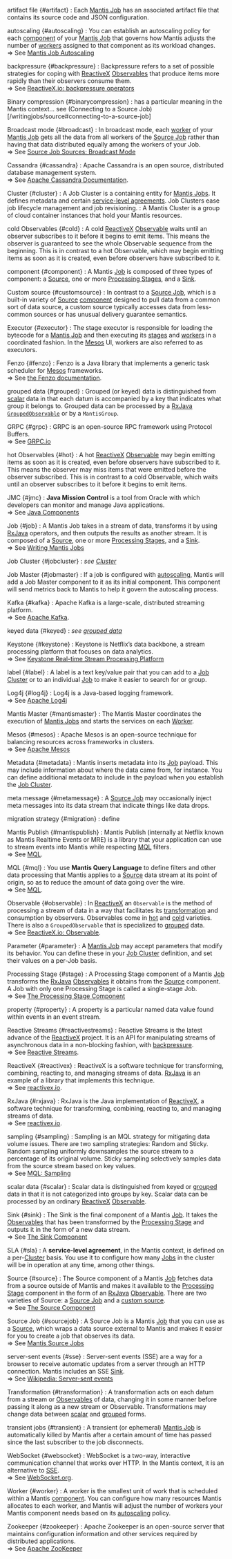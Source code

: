 artifact file {#artifact}
:   Each [Mantis Job] has an associated artifact file that contains its source code and JSON configuration.

autoscaling {#autoscaling}
:   You can establish an autoscaling policy for each [component] of your [Mantis Job] that governs how Mantis adjusts the number of [workers] assigned to that component as its workload changes.<br />⇒ See [Mantis Job Autoscaling](autoscaling)

backpressure {#backpressure}
:   Backpressure refers to a set of possible strategies for coping with [ReactiveX]  [Observables] that produce items more rapidly than their observers consume them.<br />⇒ See [ReactiveX.io: backpressure operators](http://reactivex.io/documentation/operators/backpressure.html)

Binary compression {#binarycompression}
:   <span class="tbd">has a particular meaning in the Mantis context... see (Connecting to a Source Job)[/writingjobs/source#connecting-to-a-source-job]</span>

Broadcast mode {#broadcast}
:   In broadcast mode, each [worker] of your [Mantis Job] gets all the data from all workers of the [Source Job] rather than having that data distributed equally among the workers of your Job.<br />⇒ See [Source Job Sources: Broadcast Mode](writingjobs/source#broadcast-mode)

Cassandra {#cassandra}
:   Apache Cassandra is an open source, distributed database management system.<br />⇒ See [Apache Cassandra Documentation](http://cassandra.apache.org/doc/latest/).

Cluster {#cluster}
:   A Job Cluster is a containing entity for [Mantis Jobs]. It defines metadata and certain [service-level agreements]. Job Clusters ease job lifecycle management and job revisioning.
:   A Mantis Cluster is a group of cloud container instances that hold your Mantis resources.

cold Observables {#cold}
:   A cold [ReactiveX]  [Observable] waits until an observer subscribes to it before it begins to emit items. This means the observer is guaranteed to see the whole Observable sequence from the beginning. This is in contrast to a hot Observable, which may begin emitting items as soon as it is created, even before observers have subscribed to it.

component {#component}
:   A Mantis [Job] is composed of three types of component: a [Source], one or more [Processing Stages], and a [Sink].

Custom source {#customsource}
:   In contrast to a [Source Job], which is a built-in variety of [Source]  [component] designed to pull data from a common sort of data source, a custom source typically accesses data from less-common sources or has unusual delivery guarantee semantics.

Executor {#executor}
:   The stage executor is responsible for loading the bytecode for a [Mantis Job] and then executing its [stages] and [workers] in a coordinated fashion. In the [Mesos] UI, workers are also referred to as executors.

Fenzo {#fenzo}
:   Fenzo is a Java library that implements a generic task scheduler for [Mesos] frameworks.<br />⇒ See [the Fenzo documentation](https://github.com/Netflix/Fenzo/wiki).

grouped data {#grouped}
:   Grouped (or keyed) data is distinguished from [scalar] data in that each datum is accompanied by a key that indicates what group it belongs to. Grouped data can be processed by a [RxJava]  [`GroupedObservable`](http://reactivex.io/RxJava/javadoc/rx/observables/GroupedObservable.html) or by a `MantisGroup`.

GRPC {#grpc}
:   GRPC is an open-source RPC framework using Protocol Buffers.<br />⇒ See [GRPC.io](https://grpc.io/docs/)

hot Observables {#hot}
:   A hot [ReactiveX]  [Observable] may begin emitting items as soon as it is created, even before observers have subscribed to it. This means the observer may miss items that were emitted before the observer subscribed. This is in contrast to a cold Observable, which waits until an observer subscribes to it before it begins to emit items.

JMC {#jmc}
:   **Java Mission Control** is a tool from Oracle with which developers can monitor and manage Java applications.<br />⇒ See [Java Components](https://docs.oracle.com/javacomponents/index.html)

Job {#job}
:   A Mantis Job takes in a stream of data, transforms it by using [RxJava] operators, and then outputs the results as another stream. It is composed of a [Source], one or more [Processing Stages], and a [Sink].<br />⇒ See [Writing Mantis Jobs](writingjobs)

Job Cluster {#jobcluster}
:   *see [Cluster]*

Job Master {#jobmaster}
:   If a job is configured with [autoscaling], Mantis will add a Job Master component to it as its initial component. This component will send metrics back to Mantis to help it govern the autoscaling process.

Kafka {#kafka}
:   Apache Kafka is a large-scale, distributed streaming platform.<br />⇒ See [Apache Kafka](http://kafka.apache.org).

keyed data {#keyed}
:   *see [grouped data]*

Keystone {#keystone}
:   Keystone is Netflix’s data backbone, a stream processing platform that focuses on data analytics.<br />⇒ See [Keystone Real-time Stream Processing Platform](https://medium.com/netflix-techblog/keystone-real-time-stream-processing-platform-a3ee651812a)

label {#label}
:   A label is a text key/value pair that you can add to a [Job Cluster] or to an individual [Job] to make it easier to search for or group.

Log4j {#log4j}
:   Log4j is a Java-based logging framework.<br />⇒ See [Apache Log4j](https://logging.apache.org/log4j/2.x/)

Mantis Master {#mantismaster}
:   The Mantis Master coordinates the execution of [Mantis Jobs] and starts the services on each [Worker].

Mesos {#mesos}
:   Apache Mesos is an open-source technique for balancing resources across frameworks in clusters.<br />⇒ See [Apache Mesos](https://mesos.apache.org/documentation/latest/)

Metadata {#metadata}
:   Mantis inserts metadata into its [Job] payload. This may include information about where the data came from, for instance. You can define additional metadata to include in the payload when you establish the [Job Cluster].

meta message {#metamessage}
:   A [Source Job] may occasionally inject meta messages into its data stream that indicate things like data drops.

migration strategy {#migration}
:   <span class="tbd">define</span>

Mantis Publish {#mantispublish}
:   Mantis Publish (internally at Netflix known as Mantis Realtime Events or MRE) is a library that your application can use to stream events into Mantis while respecting [MQL] filters.<br />⇒ See [MQL](MQL).

MQL {#mql}
:   You use **Mantis Query Language** to define filters and other data processing that Mantis applies to a [Source] data stream at its point of origin, so as to reduce the amount of data going over the wire.<br />⇒ See [MQL](MQL).

Observable {#observable}
:   In [ReactiveX] an `Observable` is the method of processing a stream of data in a way that facilitates its [transformation] and consumption by observers. Observables come in [hot] and [cold] varieties. There is also a `GroupedObservable` that is specialized to [grouped] data.<br />⇒ See [ReactiveX.io: Observable](http://reactivex.io/documentation/observable.html).

Parameter {#parameter}
:   A [Mantis Job] may accept parameters that modify its behavior. You can define these in your [Job Cluster] definition, and set their values on a per-Job basis.

Processing Stage {#stage}
:   A Processing Stage component of a Mantis [Job] transforms the [RxJava]  [Observables] it obtains from the [Source] component. A Job with only one Processing Stage is called a single-stage Job.<br />⇒ See [The Processing Stage Component](writingjobs/stage)

property {#property}
:   A property is a particular named data value found within events in an event stream.

Reactive Streams {#reactivestreams}
:   Reactive Streams is the latest advance of the [ReactiveX] project. It is an API for manipulating streams of asynchronous data in a non-blocking fashion, with [backpressure].<br />⇒ See [Reactive Streams](http://www.reactive-streams.org).

ReactiveX {#reactivex}
:   ReactiveX is a software technique for transforming, combining, reacting to, and managing streams of data. [RxJava] is an example of a library that implements this technique.<br />⇒ See [reactivex.io](http://reactivex.io/).

RxJava {#rxjava}
:   RxJava is the Java implementation of [ReactiveX], a software technique for transforming, combining, reacting to, and managing streams of data.<br />⇒ See [reactivex.io](http://reactivex.io/).

sampling {#sampling}
:   Sampling is an MQL strategy for mitigating data volume issues. There are two sampling strategies: Random and Sticky. Random sampling uniformly downsamples the source stream to a percentage of its original volume. Sticky sampling selectively samples data from the source stream based on key values.<br />⇒ See [MQL: Sampling](MQL/sampling)

scalar data {#scalar}
:   Scalar data is distinguished from keyed or [grouped] data in that it is not categorized into groups by key. Scalar data can be processed by an ordinary [ReactiveX]  [Observable].

Sink {#sink}
:   The Sink is the final component of a Mantis [Job]. It takes the [Observables] that has been transformed by the [Processing Stage] and outputs it in the form of a new data stream.<br />⇒ See [The Sink Component](writingjobs/sink)

SLA {#sla}
:   A **service-level agreement**, in the Mantis context, is defined on a per-[Cluster] basis. You use it to configure how many [Jobs] in the cluster will be in operation at any time, among other things.

Source {#source}
:   The Source component of a Mantis [Job] fetches data from a source outside of Mantis and makes it available to the [Processing Stage] component in the form of an [RxJava]  [Observable]. There are two varieties of Source: a [Source Job] and a [custom source].<br />⇒ See [The Source Component](writingjobs/source)

Source Job {#sourcejob}
:   A Source Job is a Mantis [Job] that you can use as a [Source], which wraps a data source external to Mantis and makes it easier for you to create a job that observes its data.<br />⇒ See [Mantis Source Jobs](internals/sourcejobs)

server-sent events {#sse}
:   Server-sent events (SSE) are a way for a browser to receive automatic updates from a server through an HTTP connection. Mantis includes an SSE [Sink].<br />⇒ See [Wikipedia: Server-sent events](https://en.wikipedia.org/wiki/Server-sent_events)

Transformation {#transformation}
:   A transformation acts on each datum from a stream or [Observables] of data, changing it in some manner before passing it along as a new stream or Observable. Transformations may change data between [scalar] and [grouped] forms.

transient jobs {#transient}
:   A transient (or ephemeral) [Mantis Job] is automatically killed by Mantis after a certain amount of time has passed since the last subscriber to the job disconnects.

WebSocket {#websocket}
:   WebSocket is a two-way, interactive communication channel that works over HTTP. In the Mantis context, it is an alternative to [SSE].<br />⇒ See [WebSocket.org](https://www.websocket.org/).

Worker {#worker}
:   A worker is the smallest unit of work that is scheduled within a Mantis [component]. You can configure how many resources Mantis allocates to each worker, and Mantis will adjust the number of workers your Mantis component needs based on its [autoscaling] policy.

Zookeeper {#zookeeper}
:   Apache Zookeeper is an open-source server that maintains configuration information and other services required by distributed applications.<br />⇒ See [Apache ZooKeeper](https://zookeeper.apache.org/)

<!-- Do not edit below this line -->
<!-- START -->
<!-- This section comes from the file "reference_links". It is automagically inserted into other files by means of the "refgen" script, also in the "docs/" directory. Edit this section only in the "reference_links" file, not in any of the other files in which it is included, or your edits will be overwritten. -->
[artifact]:                ../glossary#artifact          "Each Mantis Job has an associated artifact file that contains its source code and JSON configuration."
[artifacts]:               ../glossary#artifact          "Each Mantis Job has an associated artifact file that contains its source code and JSON configuration."
[artifact file]:           ../glossary#artifact          "Each Mantis Job has an associated artifact file that contains its source code and JSON configuration."
[artifact files]:          ../glossary#artifact          "Each Mantis Job has an associated artifact file that contains its source code and JSON configuration."
[autoscale]:               ../glossary#autoscaling       "You can establish an autoscaling policy for each component of your Mantis Job that governs how Mantis adjusts the number of workers assigned to that component as its workload changes."
[autoscaled]:              ../glossary#autoscaling       "You can establish an autoscaling policy for each component of your Mantis Job that governs how Mantis adjusts the number of workers assigned to that component as its workload changes."
[autoscales]:              ../glossary#autoscaling       "You can establish an autoscaling policy for each component of your Mantis Job that governs how Mantis adjusts the number of workers assigned to that component as its workload changes."
[autoscaling]:             ../glossary#autoscaling       "You can establish an autoscaling policy for each component of your Mantis Job that governs how Mantis adjusts the number of workers assigned to that component as its workload changes."
[scalable]:                ../glossary#autoscaling       "You can establish an autoscaling policy for each component of your Mantis Job that governs how Mantis adjusts the number of workers assigned to that component as its workload changes."
[AWS]:                     javascript:void(0)          "Amazon Web Services"
[backpressure]:            ../glossary#backpressure      "Backpressure refers to a set of possible strategies for coping with ReactiveX Observables that produce items more rapidly than their observers consume them."
[Binary compression]:      ../glossary#binarycompression
[broadcast]:               ../glossary#broadcast         "In broadcast mode, each worker of your job gets all the data from all workers of the Source Job rather than having that data distributed equally among the workers of your job."
[broadcast mode]:          ../glossary#broadcast         "In broadcast mode, each worker of your job gets all the data from all workers of the Source Job rather than having that data distributed equally among the workers of your job."
[Cassandra]:               ../glossary#cassandra         "Apache Cassandra is an open source, distributed database management system."
[cluster]:                 ../glossary#cluster           "A Mantis Job Cluster is a containing entity for Mantis Jobs. It defines metadata and certain service-level agreements. Job Clusters ease job lifecycle management and job revisioning."
[clusters]:                ../glossary#cluster           "A Mantis Job Cluster is a containing entity for Mantis Jobs. It defines metadata and certain service-level agreements. Job Clusters ease job lifecycle management and job revisioning."
[cold]:                    ../glossary#cold              "A cold ReactiveX Observable waits until an observer subscribes to it before it begins to emit items. This means the observer is guaranteed to see the whole Observable sequence from the beginning. This is in contrast to a hot Observable, which may begin emitting items as soon as it is created, even before observers have subscribed to it."
[cold Observable]:         ../glossary#cold              "A cold ReactiveX Observable waits until an observer subscribes to it before it begins to emit items. This means the observer is guaranteed to see the whole Observable sequence from the beginning. This is in contrast to a hot Observable, which may begin emitting items as soon as it is created, even before observers have subscribed to it."
[cold Observables]:        ../glossary#cold              "A cold ReactiveX Observable waits until an observer subscribes to it before it begins to emit items. This means the observer is guaranteed to see the whole Observable sequence from the beginning. This is in contrast to a hot Observable, which may begin emitting items as soon as it is created, even before observers have subscribed to it."
[component]:               ../glossary#component         "A Mantis Job is composed of three types of component: a Source, one or more Processing Stages, and a Sink."
[components]:              ../glossary#component         "A Mantis Job is composed of three types of component: a Source, one or more Processing Stages, and a Sink."
[custom source]:           ../glossary#customsource      "In contrast to a Source Job, which is a built-in variety of Source component designed to pull data from a common sort of data source, a custom source typically accesses data from less-common sources or has unusual delivery guarantee semantics."
[custom sources]:          ../glossary#customsource      "In contrast to a Source Job, which is a built-in variety of Source component designed to pull data from a common sort of data source, a custom source typically accesses data from less-common sources or has unusual delivery guarantee semantics."
[executor]:                ../glossary#executor          "The stage executor is responsible for loading the bytecode for a Mantis Job and then executing its stages and workers in a coordinated fashion. In the Mesos UI, workers are also referred to as executors."
[executors]:               ../glossary#executor          "The stage executor is responsible for loading the bytecode for a Mantis Job and then executing its stages and workers in a coordinated fashion. In the Mesos UI, workers are also referred to as executors."
[fast property]: ../glossary#fastproperties "Fast properties allow you to change the behavior of Netflix services without recompiling and redeploying them."
[fast properties]: ../glossary#fastproperties "Fast properties allow you to change the behavior of Netflix services without recompiling and redeploying them."
[Fenzo]:                   ../glossary#fenzo             "Fenzo is a Java library that implements a generic task scheduler for Mesos frameworks."
[grouped]:                 ../glossary#grouped           "Grouped data is distinguished from scalar data in that each datum is accompanied by a key that indicates what group it belongs to. Grouped data can be processed by a RxJava GroupedObservable or by a MantisGroup."
[grouped data]:            ../glossary#grouped           "Grouped data is distinguished from scalar data in that each datum is accompanied by a key that indicates what group it belongs to. Grouped data can be processed by a RxJava GroupedObservable or by a MantisGroup."
[GRPC]:                    ../glossary#grpc              "gRPC is an open-source RPC framework using Protocol Buffers."
[hot]:                     ../glossary#hot               "A hot ReactiveX Observable may begin emitting items as soon as it is created, even before observers have subscribed to it. This means the observer may miss items that were emitted before the observer subscribed. This is in contrast to a cold Observable, which waits until an observer subscribes to it before it begins to emit items."
[hot Observable]:          ../glossary#hot               "A hot ReactiveX Observable may begin emitting items as soon as it is created, even before observers have subscribed to it. This means the observer may miss items that were emitted before the observer subscribed. This is in contrast to a cold Observable, which waits until an observer subscribes to it before it begins to emit items."
[hot Observables]:         ../glossary#hot               "A hot ReactiveX Observable may begin emitting items as soon as it is created, even before observers have subscribed to it. This means the observer may miss items that were emitted before the observer subscribed. This is in contrast to a cold Observable, which waits until an observer subscribes to it before it begins to emit items."
[JMC]:                     ../glossary#jmc               "Java Mission Control is a tool from Oracle with which developers can monitor and manage Java applications."
[job]:                     ../glossary#job               "A Mantis Job takes in a stream of data, transforms it by using RxJava operators, and then outputs the results as another stream. It is composed of a Source, one or more Processing Stages, and a Sink."
[jobs]:                    ../glossary#job               "A Mantis Job takes in a stream of data, transforms it by using RxJava operators, and then outputs the results as another stream. It is composed of a Source, one or more Processing Stages, and a Sink."
[Mantis job]:              ../glossary#job               "A Mantis Job takes in a stream of data, transforms it by using RxJava operators, and then outputs the results as another stream. It is composed of a Source, one or more Processing Stages, and a Sink."
[Mantis jobs]:             ../glossary#job               "A Mantis Job takes in a stream of data, transforms it by using RxJava operators, and then outputs the results as another stream. It is composed of a Source, one or more Processing Stages, and a Sink."
[job cluster]:             ../glossary#jobcluster        "A Mantis Job Cluster is a containing entity for Mantis Jobs. It defines metadata and certain service-level agreements. Job Clusters ease job lifecycle management and job revisioning."
[job clusters]:            ../glossary#jobcluster        "A Mantis Job Cluster is a containing entity for Mantis Jobs. It defines metadata and certain service-level agreements. Job Clusters ease job lifecycle management and job revisioning."
[Job Master]:              ../glossary#jobmaster         "If a job is configured with autoscaling, Mantis will add a Job Master component to it as its initial component. This component will send metrics back to Mantis to help it govern the autoscaling process."
[Mantis Master]:           ../glossary#mantismaster      "The Mantis Master coordinates the execution of [Mantis Jobs] and starts the services on each Worker."
[Kafka]:                   ../glossary#kafka             "Apache Kafka is a large-scale, distributed streaming platform."
[keyed data]:              ../glossary#keyed             "Grouped (or keyed) data is distinguished from scalar data in that each datum is accompanied by a key that indicates what group it belongs to. Grouped data can be processed by a RxJava GroupedObservable or by a MantisGroup."
[Keystone]:                ../glossary#keystone          "Keystone is Netflix’s data backbone, a stream processing platform that focuses on data analytics."
[label]:                   ../glossary#label             "A label is a text key/value pair that you can add to a Job Cluster or to an individual Job to make it easier to search for or group."
[labels]:                  ../glossary#label             "A label is a text key/value pair that you can add to a Job Cluster or to an individual Job to make it easier to search for or group."
[Log4j]:                   ../glossary#log4j             "Log4j is a Java-based logging framework."
[Apache Mesos]:            ../glossary#mesos             "Apache Mesos is an open-source technique for balancing resources across frameworks in clusters."
[Mesos]:                   ../glossary#mesos             "Apache Mesos is an open-source technique for balancing resources across frameworks in clusters."
[metadata]:                ../glossary#metadata          "Mantis inserts metadata into its Job payload. This may include information about where the data came from, for instance. You can define additional metadata to include in the payload when you establish the Job Cluster."
[meta message]:            ../glossary#metamessage       "A Source Job may occasionally inject meta messages into its data stream that indicate things like data drops."
[meta messages]:           ../glossary#metamessage       "A Source Job may occasionally inject meta messages into its data stream that indicate things like data drops."
[migration strategy]:      ../glossary#migration
[migration strategies]:    ../glossary#migration
[MRE]:                     ../glossary#mre               "Mantis Publish (a.k.a. Mantis Realtime Events, or MRE) is a library that your application can use to stream events into Mantis while respecting MQL filters."
[Mantis Publish]:          ../glossary#mantispublish     "Mantis Publish is a library that your application can use to stream events into Mantis while respecting MQL filters."
[Mantis Query Language]:   ../glossary#mql               "You use Mantis Query Language to define filters and other data processing that Mantis applies to a Source data stream at its point of origin, so as to reduce the amount of data going over the wire."
[MQL]:                     ../glossary#mql               "You use Mantis Query Language to define filters and other data processing that Mantis applies to a Source data stream at its point of origin, so as to reduce the amount of data going over the wire."
[Observable]:              ../glossary#observable        "In ReactiveX an Observable is the method of processing a stream of data in a way that facilitates its transformation and consumption by observers. Observables come in hot and cold varieties. There is also a GroupedObservable that is specialized to grouped data."
[Observables]:             ../glossary#observable        "In ReactiveX an Observable is the method of processing a stream of data in a way that facilitates its transformation and consumption by observers. Observables come in hot and cold varieties. There is also a GroupedObservable that is specialized to grouped data."
[parameter]:               ../glossary#parameter         "A Mantis Job may accept parameters that modify its behavior. You can define these in your Job Cluster definition, and set their values on a per-Job basis."
[parameters]:              ../glossary#parameter         "A Mantis Job may accept parameters that modify its behavior. You can define these in your Job Cluster definition, and set their values on a per-Job basis."
[Processing Stage]:        ../glossary#stage             "A Processing Stage component of a Mantis Job transforms the RxJava Observables it obtains from the Source component."
[Processing Stages]:       ../glossary#stage             "A Processing Stage component of a Mantis Job transforms the RxJava Observables it obtains from the Source component."
[stage]:                   ../glossary#stage             "A Processing Stage component of a Mantis Job transforms the RxJava Observables it obtains from the Source component."
[stages]:                  ../glossary#stage             "A Processing Stage component of a Mantis Job transforms the RxJava Observables it obtains from the Source component."
[property]:                ../glossary#property          "A property is a particular named data value found within events in an event stream."
[properties]:              ../glossary#property          "A property is a particular named data value found within events in an event stream."
[Reactive Stream]:         ../glossary#reactivestreams   "Reactive Streams is the latest advance of the ReactiveX project. It is an API for manipulating streams of asynchronous data in a non-blocking fashion, with backpressure."
[Reactive Streams]:        ../glossary#reactivestreams   "Reactive Streams is the latest advance of the ReactiveX project. It is an API for manipulating streams of asynchronous data in a non-blocking fashion, with backpressure."
[ReactiveX]:               ../glossary#reactivex         "ReactiveX is a software technique for transforming, combining, reacting to, and managing streams of data. RxJava is an example of a library that implements this technique."
[RxJava]:                  ../glossary#rxjava            "RxJava is the Java implementation of ReactiveX, a software technique for transforming, combining, reacting to, and managing streams of data."
[downsample]:              ../glossary#sampling          "Sampling is an MQL strategy for mitigating data volume issues. There are two sampling strategies: Random and Sticky. Random sampling uniformly downsamples the source stream to a percentage of its original volume. Sticky sampling selectively samples data from the source stream based on key values."
[sample]:                  ../glossary#sampling          "Sampling is an MQL strategy for mitigating data volume issues. There are two sampling strategies: Random and Sticky. Random sampling uniformly downsamples the source stream to a percentage of its original volume. Sticky sampling selectively samples data from the source stream based on key values."
[sampled]:                 ../glossary#sampling          "Sampling is an MQL strategy for mitigating data volume issues. There are two sampling strategies: Random and Sticky. Random sampling uniformly downsamples the source stream to a percentage of its original volume. Sticky sampling selectively samples data from the source stream based on key values."
[samples]:                 ../glossary#sampling          "Sampling is an MQL strategy for mitigating data volume issues. There are two sampling strategies: Random and Sticky. Random sampling uniformly downsamples the source stream to a percentage of its original volume. Sticky sampling selectively samples data from the source stream based on key values."
[sampling]:                ../glossary#sampling          "Sampling is an MQL strategy for mitigating data volume issues. There are two sampling strategies: Random and Sticky. Random sampling uniformly downsamples the source stream to a percentage of its original volume. Sticky sampling selectively samples data from the source stream based on key values."
[scalar]:                  ../glossary#scalar            "Scalar data is distinguished from keyed or grouped data in that it is not categorized into groups by key. Scalar data can be processed by an ordinary ReactiveX Observable."
[scalar data]:             ../glossary#scalar            "Scalar data is distinguished from keyed or grouped data in that it is not categorized into groups by key. Scalar data can be processed by an ordinary ReactiveX Observable."
[Sink]:                    ../glossary#sink              "The Sink is the final component of a Mantis Job. It takes the Observable that has been transformed by the Processing Stage and outputs it in the form of a new data stream."
[Sinks]:                   ../glossary#sink              "The Sink is the final component of a Mantis Job. It takes the Observable that has been transformed by the Processing Stage and outputs it in the form of a new data stream."
[Sink component]:          ../glossary#sink              "The Sink is the final component of a Mantis Job. It takes the Observable that has been transformed by the Processing Stage and outputs it in the form of a new data stream."
[service-level agreement]:  ../glossary#sla               "A service-level agreement, in the Mantis context, is defined on a per-Cluster basis. You use it to configure how many Jobs in the cluster will be in operation at any time, among other things."
[service-level agreements]: ../glossary#sla               "A service-level agreement, in the Mantis context, is defined on a per-Cluster basis. You use it to configure how many Jobs in the cluster will be in operation at any time, among other things."
[SLA]:                     ../glossary#sla               "A service-level agreement, in the Mantis context, is defined on a per-Cluster basis. You use it to configure how many Jobs in the cluster will be in operation at any time, among other things."
[Source]:                  ../glossary#source            "The Source component of a Mantis Job fetches data from a source outside of Mantis and makes it available to the Processing Stage component in the form of an RxJava Observable. There are two varieties of Source: a Source Job and a custom source."
[Sources]:                 ../glossary#source            "The Source component of a Mantis Job fetches data from a source outside of Mantis and makes it available to the Processing Stage component in the form of an RxJava Observable. There are two varieties of Source: a Source Job and a custom source."
[Source Job]:              ../glossary#sourcejob         "A Source Job is a Mantis Job that you can use as a Source, which wraps a data source external to Mantis and makes it easier for you to create a job that observes its data."
[Source Jobs]:             ../glossary#sourcejob         "A Source Job is a Mantis Job that you can use as a Source, which wraps a data source external to Mantis and makes it easier for you to create a job that observes its data."
[Spinnaker]: ../glossary#spinnaker "Spinnaker is a set of resources that help you deploy and manage resources in the cloud."
[SSE]:                     ../glossary#sse               "Server-sent events (SSE) are a way for a browser to receive automatic updates from a server through an HTTP connection. Mantis includes an SSE Sink."
[server-sent event]:       ../glossary#sse               "Server-sent events (SSE) are a way for a browser to receive automatic updates from a server through an HTTP connection. Mantis includes an SSE Sink."
[server-sent events]:      ../glossary#sse               "Server-sent events (SSE) are a way for a browser to receive automatic updates from a server through an HTTP connection. Mantis includes an SSE Sink."
[transform]:               ../glossary#transformation    "A transformation acts on each datum from a stream or Observables of data, changing it in some manner before passing it along as a new stream or Observable. Transformations may change data between scalar and grouped forms."
[transformed]:             ../glossary#transformation    "A transformation acts on each datum from a stream or Observables of data, changing it in some manner before passing it along as a new stream or Observable. Transformations may change data between scalar and grouped forms."
[transforms]:              ../glossary#transformation    "A transformation acts on each datum from a stream or Observables of data, changing it in some manner before passing it along as a new stream or Observable. Transformations may change data between scalar and grouped forms."
[transformation]:          ../glossary#transformation    "A transformation acts on each datum from a stream or Observables of data, changing it in some manner before passing it along as a new stream or Observable. Transformations may change data between scalar and grouped forms."
[transformations]:         ../glossary#transformation    "A transformation acts on each datum from a stream or Observables of data, changing it in some manner before passing it along as a new stream or Observable. Transformations may change data between scalar and grouped forms."
[transient]:               ../glossary#transient         "A transient (or ephemeral) Mantis Job is automatically killed by Mantis after a certain amount of time has passed since the last subscriber to the job disconnects."
[transient job]:           ../glossary#transient         "A transient (or ephemeral) Mantis Job is automatically killed by Mantis after a certain amount of time has passed since the last subscriber to the job disconnects."
[transient jobs]:          ../glossary#transient         "A transient (or ephemeral) Mantis Job is automatically killed by Mantis after a certain amount of time has passed since the last subscriber to the job disconnects."
[WebSocket]:               ../glossary#websocket         "WebSocket is a two-way, interactive communication channel that works over HTTP. In the Mantis context, it is an alternative to SSE."
[Worker]:                  ../glossary#worker            "A worker is the smallest unit of work that is scheduled within a Mantis component. You can configure how many resources Mantis allocates to each worker, and Mantis will adjust the number of workers your Mantis component needs based on its autoscaling policy."
[Workers]:                 ../glossary#worker            "A worker is the smallest unit of work that is scheduled within a Mantis component. You can configure how many resources Mantis allocates to each worker, and Mantis will adjust the number of workers your Mantis component needs based on its autoscaling policy."
[Zookeeper]:               ../glossary#zookeeper         "Apache Zookeeper is an open-source server that maintains configuration information and other services required by distributed applications."
<!-- END -->
